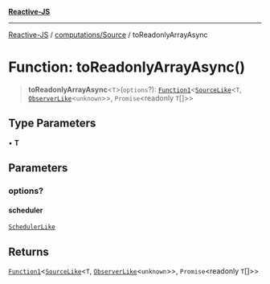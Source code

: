 [**Reactive-JS**](../../../README.md)

***

[Reactive-JS](../../../README.md) / [computations/Source](../README.md) / toReadonlyArrayAsync

# Function: toReadonlyArrayAsync()

> **toReadonlyArrayAsync**\<`T`\>(`options`?): [`Function1`](../../../functions/type-aliases/Function1.md)\<[`SourceLike`](../../interfaces/SourceLike.md)\<`T`, [`ObserverLike`](../../../utils/interfaces/ObserverLike.md)\<`unknown`\>\>, `Promise`\<readonly `T`[]\>\>

## Type Parameters

• **T**

## Parameters

### options?

#### scheduler

[`SchedulerLike`](../../../utils/interfaces/SchedulerLike.md)

## Returns

[`Function1`](../../../functions/type-aliases/Function1.md)\<[`SourceLike`](../../interfaces/SourceLike.md)\<`T`, [`ObserverLike`](../../../utils/interfaces/ObserverLike.md)\<`unknown`\>\>, `Promise`\<readonly `T`[]\>\>
